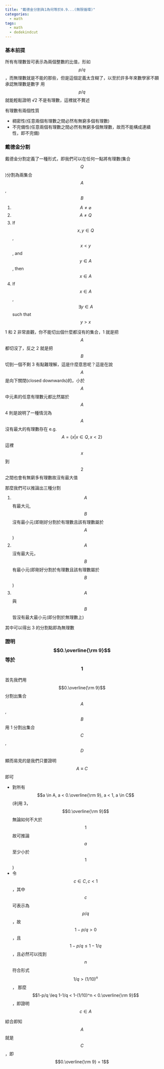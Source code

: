 ```yaml
---
title: "戴德金分割與1為何等於0.9...(無限循環)"
categories:
  - math
tags:
  - math
  - dedekindcut
---
```


### 基本前提

所有有理數皆可表示為兩個整數的比值，形如 $$p/q$$ ，而無理數就是不能的那些，但是這個定義太含糊了，以至於許多年來數學家不願承認無理數是數字
用 $$p/q$$ 就能輕鬆證明 √2 不是有理數，這裡就不贅述

有理數有兩個性質

- 稠密性(任意兩個有理數之間必然有無窮多個有理數)
- 不完備性(任意兩個有理數之間必然有無窮多個無理數，故而不能構成連續性，即不完備)

### 戴德金分割

戴德金分割定義了一種形式，即我們可以在任何一點將有理數(集合 $$Q$$)分割為兩集合 $$A$$, $$B$$

1. $$A \ne \varnothing$$
2. $$A \ne Q$$
3. If $$x, y \in Q$$, $$x < y$$, and $$y \in A$$, then $$x ∈ A$$
4. If $$x \in A$$, $$\exists y \in A$$ such that $$y > x$$

1 和 2 非常直觀，你不能切出個什麼都沒有的集合，1 就是把 $$A$$ 都切沒了，反之 2 就是把 $$B$$ 切到一個不剩
3 有點難理解，這是什麼意思呢？這是在說 $$A$$ 是向下關閉(closed downwards)的，小於 $$A$$ 中元素的任意有理數元都比然屬於 $$A$$
4 則是說明了一種情況為 $$A$$ 沒有最大的有理數存在 e.g. $$A = \{x | x \in Q, x < 2\}$$ 這裡 $$x$$ 到 $$2$$ 之間也會有無窮多有理數故沒有最大值

那麼我們可以推論出三種分割

1. $$A$$ 有最大元, $$B$$ 沒有最小元(即剛好分割於有理數且該有理數屬於 $$A$$)
2. $$A$$ 沒有最大元，$$B$$ 有最小元(即剛好分割於有理數且該有理數屬於 $$B$$)
3. $$A$$ 與 $$B$$ 皆沒有最大最小元(即分割於無理數上)

其中可以得出 3 的分割點即為無理數

### 證明 $$0.\overline{\rm 9}$$ 等於 $$1$$

首先我們用 $$0.\overline{\rm 9}$$ 分割出集合 $$A$$, $$B$$
用 1 分割出集合 $$C$$, $$D$$

顯而易見的是我們只要證明 $$A \equiv C$$ 即可

- 對所有 $$a \in A, a < 0.\overline{\rm 9}, a < 1, a \in C$$ (利用 3，$$0.\overline{\rm 9}$$ 無論如何不大於 $$1$$ 故可推論 $$a$$ 至少小於 $$1$$)
- 令 $$c \in C, c < 1$$，其中 $$c$$ 可表示為 $$p/q$$，故 $$1-p/q > 0$$，且 $$1-p/q \leq 1-1/q$$，且必然可以找到 $$n$$ 符合形式 $$1/q > (1/10)^n$$，
  那麼 $$1-p/q \leq 1-1/q < 1-(1/10)^n < 0.\overline{\rm 9}$$，即證明 $$c \in A$$

綜合即知 $$A$$ 就是 $$C$$，即 $$0.\overline{\rm 9} = 1$$
